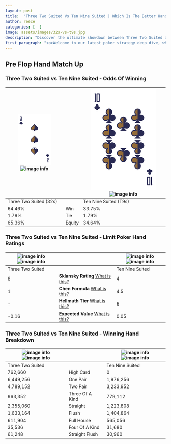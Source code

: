 ```yaml
---
layout: post
title:  "Three Two Suited Vs Ten Nine Suited | Which Is The Better Hand In Poker? A Complete Guide"
author: reece
categories: [  ]
image: assets/images/32s-vs-t9s.jpg
description: "Discover the ultimate showdown between Three Two Suited and Ten Nine Suited in poker! Uncover the odds, strategies, and scenarios where one hand triumphs over the other. Get ready to up your poker game with this thrilling analysis."
first_paragraph: "<p>Welcome to our latest poker strategy deep dive, where we're pitting two distinct hands against each other in a high-stakes showdown: Three Two Suited vs Ten Nine Suited.</p><p>In the dynamic world of poker, every decision counts, and knowing which hand holds the upper hand is key to your success at the table.</p><p>In this article, we'll dissect these two hands, explore the scenarios where one dominates the other, and equip you with the knowledge to make strategic choices that can tip the odds in your favor.</p><p>Get ready to unravel the intriguing dynamics of these poker hands and elevate your game to new heights.</p>"
---
```




[comment]: # (sp0)

## Pre Flop Hand Match Up

<div class="table hand-ratings" markdown="1"> 



### Three Two Suited vs Ten Nine Suited - Odds Of Winning


    
| ![image info](assets/images/hand1/3.png) ![image info](assets/images/hand1/2s.png) |  | ![image info](assets/images/hand2/T.png) ![image info](assets/images/hand2/9s.png) |
| -------- | -------- | -------- |
| Three Two Suited (32s) |  | Ten Nine Suited (T9s) |
| 64.46% | Win | 33.75% |
| 1.79% | Tie | 1.79% |
| 65.36% | Equity | 34.64% |




[comment]: # (sp1)



### Three Two Suited vs Ten Nine Suited - Limit Poker Hand Ratings


    
| ![image info](https://www.riverpairs.com/assets/images/hand1/3.png) ![image info](https://www.riverpairs.com/assets/images/hand1/2s.png) |  | ![image info](https://www.riverpairs.com/assets/images/hand2/T.png) ![image info](https://www.riverpairs.com/assets/images/hand2/9s.png) |
| -------- | -------- | -------- |
| Three Two Suited |  | Ten Nine Suited |
| 8 | **Sklansky Rating** [What is this?](/sklansky-rating-explained) | 4 |
| 1 | **Chen Formula** [What is this?](/chen-formula-explained) | 4.5 |
| - | **Hellmuth Tier** [What is this?](/Hellmuth-tier-explained) | 6 |
| -0.16 | **Expected Value** [What is this?](/expected-value-explained) | 0.05 |




[comment]: # (sp2)



### Three Two Suited vs Ten Nine Suited - Winning Hand Breakdown


    
| ![image info](https://www.riverpairs.com/assets/images/hand1/3.png) ![image info](https://www.riverpairs.com/assets/images/hand1/2s.png) |  | ![image info](https://www.riverpairs.com/assets/images/hand2/T.png) ![image info](https://www.riverpairs.com/assets/images/hand2/9s.png) |
| -------- | -------- | -------- |
| Three Two Suited |  | Ten Nine Suited |
| 762,660 | High Card | 0 |
| 6,449,256 | One Pair | 1,976,256 |
| 4,789,152 | Two Pair | 3,233,952 |
| 963,352 | Three Of A Kind | 779,112 |
| 2,355,060 | Straight | 1,223,808 |
| 1,633,164 | Flush | 1,404,864 |
| 611,904 | Full House | 565,056 |
| 35,536 | Four Of A Kind | 31,680 |
| 61,248 | Straight Flush | 30,960 |




[comment]: # (sp3)



</div>

[comment]: # (sp4)



[comment]: # (sp5)

